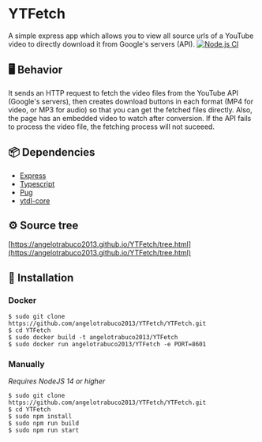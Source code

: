 # YTFetch
A simple express app which allows you to view all source urls of a YouTube video to directly download it from Google's servers (API).
[![Node.js CI](https://github.com/angelotrabuco2013/YTFetch/actions/workflows/node.js.yml/badge.svg)](https://github.com/angelotrabuco2013/YTFetch/actions/workflows/node.js.yml)

## 🖥️ Behavior
It sends an HTTP request to fetch the video files from the YouTube API (Google's servers), then creates download buttons in each format (MP4 for video, or MP3 for audio) so that you can get the fetched files directly. Also, the page has an embedded video to watch after conversion. If the API fails to process the video file, the fetching process will not suceeed.

## 📦 Dependencies
- [Express](https://expressjs.com/)
- [Typescript](https://www.typescriptlang.org/)
- [Pug](https://pugjs.org/)
- [ytdl-core](https://www.npmjs.com/package/ytdl-core)

## ⚙️ Source tree
[https://angelotrabuco2013.github.io/YTFetch/tree.html](https://angelotrabuco2013.github.io/YTFetch/tree.html)

## 💽 Installation
### Docker
```
$ sudo git clone https://github.com/angelotrabuco2013/YTFetch/YTFetch.git
$ cd YTFetch
$ sudo docker build -t angelotrabuco2013/YTFetch
$ sudo docker run angelotrabuco2013/YTFetch -e PORT=8601
```

### Manually
*Requires NodeJS 14 or higher*

```
$ sudo git clone https://github.com/angelotrabuco2013/YTFetch/YTFetch.git
$ cd YTFetch
$ sudo npm install
$ sudo npm run build
$ sudo npm run start
```
